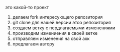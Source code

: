 это какой-то проект


1. делаем fork интересующего репозитория
2. git clone для нашей версии этоо репозитория
3. создаем ветку с пердлагаемыми изменениями
4. производим измениения в своей ветке
5. отправляем изменения на свой акк
6. предлагаем автору